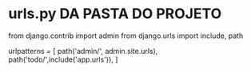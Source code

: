# urls.py DA PASTA DO PROJETO
  
from django.contrib import admin
from django.urls import include, path

urlpatterns = [
    path('admin/', admin.site.urls),
    path('todo/',include('app.urls')),
]
